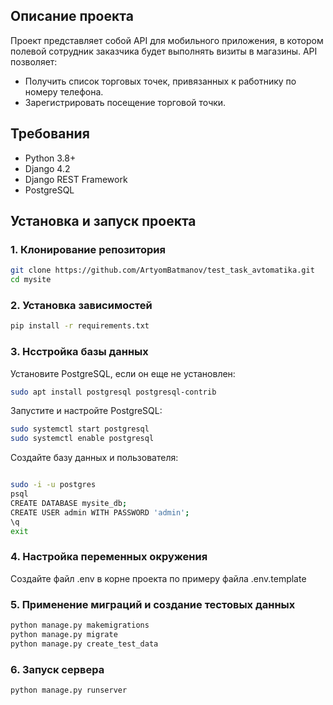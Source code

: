 ## Описание проекта

Проект представляет собой API для мобильного приложения, в котором полевой сотрудник заказчика будет выполнять визиты в магазины. API позволяет:

- Получить список торговых точек, привязанных к работнику по номеру телефона.
- Зарегистрировать посещение торговой точки.

## Требования

- Python 3.8+
- Django 4.2
- Django REST Framework
- PostgreSQL

## Установка и запуск проекта

### 1. Клонирование репозитория

```bash
git clone https://github.com/ArtyomBatmanov/test_task_avtomatika.git
cd mysite
```


### 2. Установка зависимостей
```bash
pip install -r requirements.txt
```

### 3. Нсстройка базы данных

Установите PostgreSQL, если он еще не установлен:
```bash
sudo apt install postgresql postgresql-contrib
```

Запустите и настройте PostgreSQL:
```bash
sudo systemctl start postgresql
sudo systemctl enable postgresql

```

Создайте базу данных и пользователя:
```bash

sudo -i -u postgres
psql
CREATE DATABASE mysite_db;
CREATE USER admin WITH PASSWORD 'admin';
\q
exit
```


### 4. Настройка переменных окружения

Создайте файл .env в корне проекта по примеру файла .env.template



### 5. Применение миграций и создание тестовых данных


```bash
python manage.py makemigrations
python manage.py migrate
python manage.py create_test_data

```



### 6. Запуск сервера



```bash
python manage.py runserver

```


